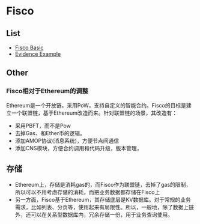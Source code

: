 # Fisco

## List
- [Fisco Basic](./basic.md)
- [Evidence Example](https://github.com/lunaczp/evidenceSample/tree/master/evidence)

## Other

### Fisco相对于Ethereum的调整
Ethereum是一个开放链，采用PoW，支持自定义的智能合约。Fisco的目标是建立一个联盟链，基于Ethereum改造而来。针对联盟链的场景，其改造有：
- 采用PBFT，而不是Pow
- 去掉Gas、和Ether币的逻辑。
- 添加AMOP协议(消息系统)，方便节点间通信
- 添加CNS模块，方便合约调用和代码升级，版本管理，

## 存储
- Ethereum上，存储是消耗gas的，而Fisco作为联盟链，去掉了gas的限制，所以可以不用考虑存储的消耗，而把业务数据都存储在Fisco上
- 另一方面，Fisco基于Ethereum，其存储底层是KV数据库。对于常规的业务需求，比如列表、分页等，使用起来有局限性。所以，一般地，除了数据上链外，还可以在关系型数据库内，冗余存储一份，用于业务查询使用。
